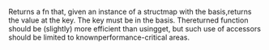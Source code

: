 Returns a fn that, given an instance of a structmap with the basis,returns the value at the key.  The key must be in the basis. Thereturned function should be (slightly) more efficient than usingget, but such use of accessors should be limited to knownperformance-critical areas.